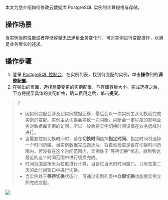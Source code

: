 本文为您介绍如何修改云数据库 PostgreSQL 实例的计算规格与存储。

## 操作场景
当实例当前性能或者存储容量无法满足业务变化时，可对实例进行变配操作，以满足业务增长的述求。

## 操作步骤
1. 登录 [PostgreSQL 控制台](https://console.cloud.tencent.com/postgres)，在实例列表，找到待变配的实例，单击**操作**列的**调整配置**。
2. 在弹出的页面，选择想要变更的实例配置，与存储容量大小。完成选择之后，下方将提示具体的变配价格，确认费用之后，单击**提交**。
>?
>- 因实例变配会涉及到实例数据迁移，最后会以一次实例主从切换而完成实例的变配。实例主从切换会导致一次闪断，闪断会一定程度的影响业务对数据库实例的访问，所以一般会将实例切换时间设置在业务低峰时进行。
>- 当需要控制切换时间时，请在**切换时间**选择**指定时间**。指定时间将选择一个时间范围，当实例数据完成搬迁后，将自动检查是否在切换时间范围内，若没有在这个时间范围内，实例处于“等待切换”状态，直到到达最近的这个时间范围中进行切换完成。
>- 时间范围是按天为粒度进行计算，当错过当天的时间窗口。只有在第二天的此时间窗口中进行切换。
>- 当实例处于**等待切换**状态时，可通过实例列表中**立即切换**功能使实例立即完成变配。
>
![](https://qcloudimg.tencent-cloud.cn/raw/9662bddf5d6605005896e747941b74f6.png)
